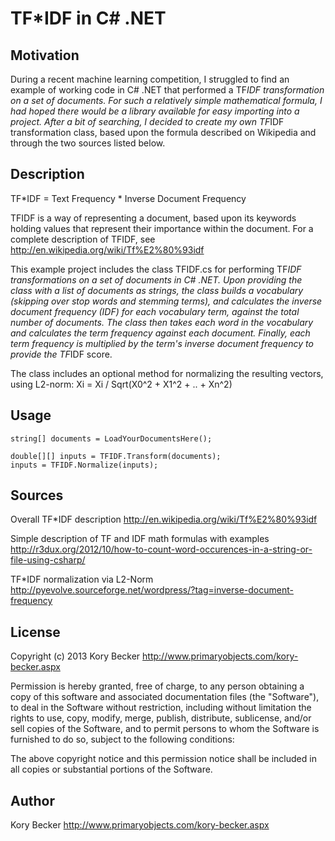 TF*IDF in C# .NET
=========

## Motivation

During a recent machine learning competition, I struggled to find an example of working code in C# .NET that performed a TF*IDF transformation on a set of documents. For such a relatively simple mathematical formula, I had hoped there would be a library available for easy importing into a project. After a bit of searching, I decided to create my own TF*IDF transformation class, based upon the formula described on Wikipedia and through the two sources listed below.

## Description

TF*IDF = Text Frequency * Inverse Document Frequency

TFIDF is a way of representing a document, based upon its keywords holding values that represent their importance within the document. For a complete description of TFIDF, see http://en.wikipedia.org/wiki/Tf%E2%80%93idf

This example project includes the class TFIDF.cs for performing TF*IDF transformations on a set of documents in C# .NET. Upon providing the class with a list of documents as strings, the class builds a vocabulary (skipping over stop words and stemming terms), and calculates the inverse document frequency (IDF) for each vocabulary term, against the total number of documents. The class then takes each word in the vocabulary and calculates the term frequency against each document. Finally, each term frequency is multiplied by the term's inverse document frequency to provide the TF*IDF score.

The class includes an optional method for normalizing the resulting vectors, using L2-norm: Xi = Xi / Sqrt(X0^2 + X1^2 + .. + Xn^2)

## Usage

```
string[] documents = LoadYourDocumentsHere();

double[][] inputs = TFIDF.Transform(documents);
inputs = TFIDF.Normalize(inputs);
```

## Sources

Overall TF*IDF description
http://en.wikipedia.org/wiki/Tf%E2%80%93idf

Simple description of TF and IDF math formulas with examples
http://r3dux.org/2012/10/how-to-count-word-occurences-in-a-string-or-file-using-csharp/

TF*IDF normalization via L2-Norm
http://pyevolve.sourceforge.net/wordpress/?tag=inverse-document-frequency

## License
Copyright (c) 2013 Kory Becker http://www.primaryobjects.com/kory-becker.aspx

Permission is hereby granted, free of charge, to any person obtaining a copy of this software and associated documentation files (the "Software"), to deal in the Software without restriction, including without limitation the rights to use, copy, modify, merge, publish, distribute, sublicense, and/or sell copies of the Software, and to permit persons to whom the Software is furnished to do so, subject to the following conditions:

The above copyright notice and this permission notice shall be included in all copies or substantial portions of the Software.

## Author

Kory Becker
http://www.primaryobjects.com/kory-becker.aspx